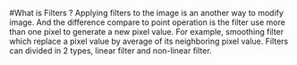 

#What is Filters ?
Applying filters to the image is an another way to modify image.
And the difference compare to point operation is the filter use more than one pixel to generate a new pixel value. For example, smoothing filter which replace a pixel value by average of its neighboring pixel value. 
Filters can divided in 2 types, linear filter and non-linear filter.
